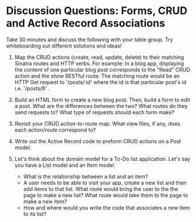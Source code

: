# Discussion Questions: Forms, CRUD and Active Record Associations

Take 30 minutes and discuss the following with your table group. Try
whiteboarding out different solutions and ideas!

1. Map the CRUD actions (create, read, update, delete) to their matching Sinatra
   routes and HTTP verbs. For example: In a blog app, displaying the content of
   one particular blog post corresponds to the "Read" CRUD action and the *show*
   RESTful route. The matching route would be an HTTP Get request to
   '/posts/:id' where the id is that particular post's id i.e. '/posts/6' .
2. Build an HTML form to create a new blog post. Then, build a form to edit a
   post. What are the differences between the two? What routes do they send
   requests to? What type of requests should each form make?
3. Revisit your CRUD action-to-route map. What view files, if any, does each
   action/route correspond to?
4. Write out the Active Record code to preform CRUD actions on a Post model.
5. Let's think about the domain model for a To-Do list application. Let's say
   you have a List model and an Item model.

    * What is the relationship between a list and an item?
    * A user needs to be able to visit your app, create a new list and then add items to that list. What route would bring the user to the the page to make a new list? What route would take them to the page to make a new item?
    * How and where would you write the code that associates a new item to its list?

